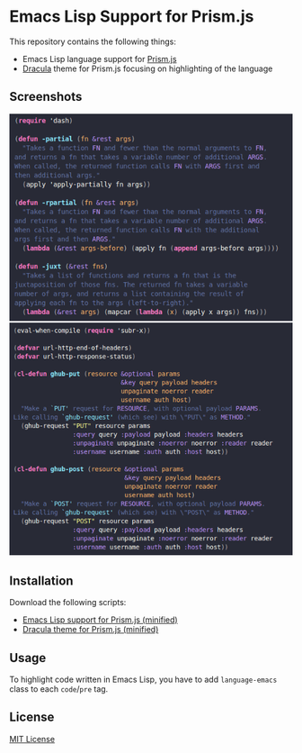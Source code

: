 # Emacs Lisp Support for Prism.js

This repository contains the following things:

- Emacs Lisp language support for [Prism.js](http://prismjs.com/)
- [Dracula](https://draculatheme.com/) theme for Prism.js focusing on highlighting of the language

## Screenshots

![dash-functional](https://github.com/akirak/prism-emacs-lisp/blob/master/screenshots/dash-functional.png?raw=true)
![ghub](https://github.com/akirak/prism-emacs-lisp/blob/master/screenshots/ghub.png?raw=true)

## Installation

Download the following scripts:

- [Emacs Lisp support for Prism.js (minified)](https://raw.githubusercontent.com/akirak/prism-emacs-lisp/master/dist/prism-emacs.min.js)
- [Dracula theme for Prism.js (minified)](https://raw.githubusercontent.com/akirak/prism-emacs-lisp/master/dist/prism-dracula.min.css)

## Usage

To highlight code written in Emacs Lisp, you have to add `language-emacs` class to each `code`/`pre` tag. 

## License

[MIT License](LICENSE)

